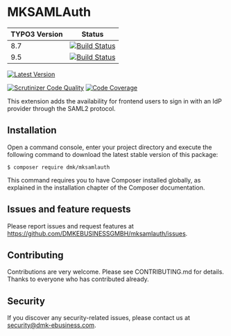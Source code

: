 # MKSAMLAuth

| TYPO3 Version | Status |
| -- | -- |
| 8.7 | [![Build Status](https://api.travis-ci.org/DMKEBUSINESSGMBH/mksamlauth.svg?branch=8.7)](https://travis-ci.org/DMKEBUSINESSGMBH/mksamlauth) |
| 9.5 | [![Build Status](https://api.travis-ci.org/DMKEBUSINESSGMBH/mksamlauth.svg?branch=9.5)](https://travis-ci.org/DMKEBUSINESSGMBH/mksamlauth) |


[![Latest Version](https://img.shields.io/github/release/DMKEBUSINESSGMBH/mksamlauth.svg?style=flat-square)](https://github.com/DMKEBUSINESSGMBH/mksamlauth/releases)

[![Scrutinizer Code Quality](https://scrutinizer-ci.com/g/DMKEBUSINESSGMBH/mksamlauth/badges/quality-score.png?b=8.7)](https://scrutinizer-ci.com/g/DMKEBUSINESSGMBH/mksamlauth/?branch=8.7)
[![Code Coverage](https://scrutinizer-ci.com/g/DMKEBUSINESSGMBH/mksamlauth/badges/coverage.png?b=8.7)](https://scrutinizer-ci.com/g/DMKEBUSINESSGMBH/mksamlauth/?branch=8.7)

This extension adds the availability for frontend users to sign in with
an IdP provider through the SAML2 protocol.

## Installation

Open a command console, enter your project directory and execute the following command to download the latest stable version of this package:

```
$ composer require dmk/mksamlauth
```

This command requires you to have Composer installed globally, as explained in the installation chapter of the Composer documentation.


## Issues and feature requests
Please report issues and request features at https://github.com/DMKEBUSINESSGMBH/mksamlauth/issues.

## Contributing
Contributions are very welcome. Please see CONTRIBUTING.md for details. Thanks to everyone who has contributed already.

## Security
If you discover any security-related issues, please contact us at security@dmk-ebusiness.com.